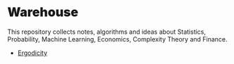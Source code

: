 # <span style='font-family:Inter Black'> Warehouse </span>
This repository collects notes, algorithms and ideas about Statistics, Probability, Machine Learning, Economics, Complexity Theory and Finance.

- [Ergodicity](Notes/Economics/Ergodicity.ipynb)

